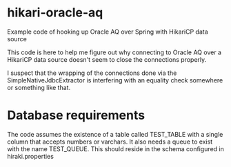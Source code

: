 # hikari-oracle-aq
Example code of hooking up Oracle AQ over Spring with HikariCP data source

This code is here to help me figure out why connecting to Oracle AQ over a HikariCP data source doesn't seem
to close the connections properly.

I suspect that the wrapping of the connections done via the SimpleNativeJdbcExtractor is interfering with
an equality check somewhere or something like that.

# Database requirements
The code assumes the existence of a table called TEST_TABLE with a single column that accepts numbers or varchars.
It also needs a queue to exist with the name TEST_QUEUE. This should reside in the schema configured in hiraki.properties
